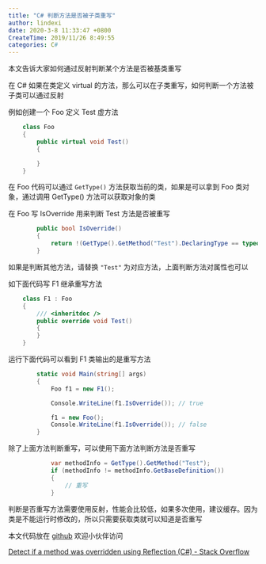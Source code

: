 ```yaml
---
title: "C# 判断方法是否被子类重写"
author: lindexi
date: 2020-3-8 11:33:47 +0800
CreateTime: 2019/11/26 8:49:55
categories: C#
---
```


本文告诉大家如何通过反射判断某个方法是否被基类重写

<!--more-->


<!-- CreateTime:2019/11/26 8:49:55 -->

<!-- csdn -->

在 C# 如果在类定义 virtual 的方法，那么可以在子类重写，如何判断一个方法被子类可以通过反射

例如创建一个 Foo 定义 Test 虚方法

```csharp
    class Foo
    {
        public virtual void Test()
        {

        }
    }
```

在 Foo 代码可以通过 `GetType()` 方法获取当前的类，如果是可以拿到 Foo 类对象，通过调用 GetType() 方法可以获取对象的类

在 Foo 写 IsOverride 用来判断 Test 方法是否被重写

```csharp
        public bool IsOverride()
        {
            return !(GetType().GetMethod("Test").DeclaringType == typeof(Foo));
        }
```

如果是判断其他方法，请替换 `"Test"` 为对应方法，上面判断方法对属性也可以

如下面代码写 F1 继承重写方法

```csharp
    class F1 : Foo
    {
        /// <inheritdoc />
        public override void Test()
        {
        }
    }
```

运行下面代码可以看到 F1 类输出的是重写方法

```csharp
        static void Main(string[] args)
        {
            Foo f1 = new F1();

            Console.WriteLine(f1.IsOverride()); // true

            f1 = new Foo();
            Console.WriteLine(f1.IsOverride()); // false
        }
```

除了上面方法判断重写，可以使用下面方法判断方法是否重写

```csharp
            var methodInfo = GetType().GetMethod("Test");
            if (methodInfo != methodInfo.GetBaseDefinition())
            {
            	// 重写
            }
```

判断是否重写方法需要使用反射，性能会比较低，如果多次使用，建议缓存。因为类是不能运行时修改的，所以只需要获取类就可以知道是否重写

本文代码放在 [github](https://github.com/lindexi/lindexi_gd/tree/bc4e53eb523363a0fe11bdfe89b80169bc33fedf/KababijawrallCairfeeqairwaw) 欢迎小伙伴访问

[Detect if a method was overridden using Reflection (C#) - Stack Overflow](https://stackoverflow.com/questions/2932421/detect-if-a-method-was-overridden-using-reflection-c )


